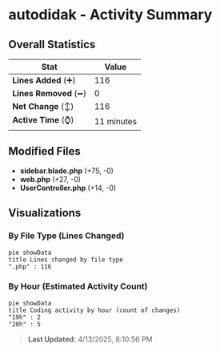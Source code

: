 # autodidak - Activity Summary 

## Overall Statistics

| Stat                   | Value                                                             |
| ---------------------- | ----------------------------------------------------------------- |
| **Lines Added** (➕)   | 116                                          |
| **Lines Removed** (➖) | 0                                        |
| **Net Change** (↕)    | 116                |
| **Active Time** (⌚)   | 11 minutes |


## Modified Files
- **sidebar.blade.php** (+75, -0)
- **web.php** (+27, -0)
- **UserController.php** (+14, -0)

## Visualizations

### By File Type (Lines Changed)

```mermaid
pie showData
title Lines changed by file type
".php" : 116
```

### By Hour (Estimated Activity Count)

```mermaid
pie showData
title Coding activity by hour (count of changes)
"19h" : 2
"20h" : 5
```


> **Last Updated:** 4/13/2025, 8:10:56 PM